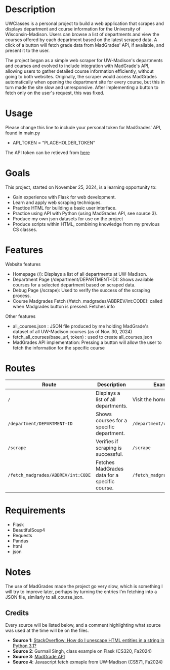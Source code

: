 # Description
UWClasses is a personal project to build a web application that scrapes and displays department and course information for the University of Wisconsin-Madison. Users can browse a list of departments and view the courses offered by each department based on the latest scraped data. A click of a button will fetch grade data from MadGrades' API, if available, and present it to the user. 

The project began as a simple web scraper for UW-Madison's departments and courses and evolved to include integration with MadGrade's API, allowing users to gather detailed course information efficiently, without going to both websites. Originally, the scraper would access MadGrades automatically when opening the department site for every course, but this in turn made the site slow and unresponsive. After implementing a button to fetch only on the user's request, this was fixed. 

# Usage
Please change this line to include your personal token for MadGrades' API, found in main.py
- API_TOKEN = "PLACEHOLDER_TOKEN"

The API token can be retieved from [here](https://api.madgrades.com)

# Goals
This project, started on November 25, 2024, is a learning opportunity to:
- Gain experience with Flask for web development.
- Learn and apply web scraping techniques.
- Practice HTML for building a basic user interface.
- Practice using API with Python (using MadGrades API, see source 3).
- Produce my own json datasets for use on the project
- Produce scripts within HTML, combining knowledge from my previous CS classes.

# Features
Website features
- Homepage (/): Displays a list of all departments at UW-Madison.
- Department Page (/department/DEPARTMENT-ID): Shows available courses for a selected department based on scraped data. 
- Debug Page (/scrape): Used to verify the success of the scraping process.
- Course Madgrades Fetch (/fetch_madgrades/ABBREV/int:CODE): called when Madgrades button is pressed. Fetches info

Other features
- all_courses.json : JSON file produced by me holding MadGrade's dataset of all UW-Madison courses (as of Nov. 30, 2024)
- fetch_all_courses(base_url, token) : used to create all_courses.json
- MadGrades API implementation: Pressing a button will allow the user to fetch the information for the specific course

# Routes
| **Route**                 | **Description**                                   | **Example Usage**       |
|---------------------------|------------------------------------------------|------------------------|
| `/`                       | Displays a list of all departments.              | Visit the homepage.     |
| `/department/DEPARTMENT-ID` | Shows courses for a specific department.        | `/department/comp_sci`        |
| `/scrape`                 | Verifies if scraping is successful.   | `/scrape`               |
| `/fetch_madgrades/ABBREV/int:CODE` | Fetches MadGrades data for a specific course. | `/fetch_madgrades/COMP%20SCI/200` |

# Requirements
- Flask
- BeautifulSoup4
- Requests
- Pandas
- html
- json

# Notes
The use of MadGrades made the project go very slow, which is something I will try to improve later, perhaps by turning the entries I'm fetching into a JSON file, similarly to all_course.json. 

## Credits
Every source will be listed below, and a comment highlighting what source was used at the time will be on the files.
- **Source 1**: [StackOverflow: How do I unescape HTML entities in a string in Python 3.1?](https://stackoverflow.com/questions/2360598/how-do-i-unescape-html-entities-in-a-string-in-python-3-1/3796917)
- **Source 2**: Gurmail Singh, class example on Flask (CS320, Fa2024)
- **Source 3**: [MadGrade API](https://api.madgrades.com)
- **Source 4**: Javascript fetch exmaple from UW-Madison (CS571, Fa2024)
